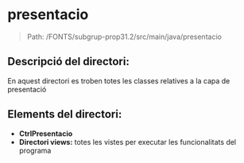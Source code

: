 # presentacio

> Path: /FONTS/subgrup-prop31.2/src/main/java/presentacio

## Descripció del directori:
En aquest directori es troben totes les classes relatives a la capa de presentació

## Elements del directori:

- **CtrlPresentacio** 
- **Directori views:** totes les vistes per executar les funcionalitats del programa